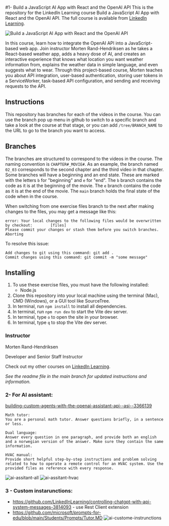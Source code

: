 #1- Build a JavaScript AI App with React and the OpenAI API
This is the repository for the LinkedIn Learning course Build a JavaScript AI App with React and the OpenAI API. The full course is available from [LinkedIn Learning][lil-course-url].

![Build a JavaScript AI App with React and the OpenAI API][lil-thumbnail-url] 

In this course, learn how to integrate the OpenAI API into a JavaScript-based web app. Join instructor Morten Rand-Hendriksen as he takes a React-based weather app, adds  a heavy dose of AI, and creates an interactive experience that knows what location you want weather information from, explains the weather data in simple language, and even suggests what to wear. Through this project-based course, Morten teaches you about API integration, user-based authentication, storing user tokens in a ServiceWorker, task-based API configuration, and sending and receiving requests to the API.

## Instructions
This repository has branches for each of the videos in the course. You can use the branch pop up menu in github to switch to a specific branch and take a look at the course at that stage, or you can add `/tree/BRANCH_NAME` to the URL to go to the branch you want to access.

## Branches
The branches are structured to correspond to the videos in the course. The naming convention is `CHAPTER#_MOVIE#`. As an example, the branch named `02_03` corresponds to the second chapter and the third video in that chapter. 
Some branches will have a beginning and an end state. These are marked with the letters `b` for "beginning" and `e` for "end". The `b` branch contains the code as it is at the beginning of the movie. The `e` branch contains the code as it is at the end of the movie. The `main` branch holds the final state of the code when in the course.

When switching from one exercise files branch to the next after making changes to the files, you may get a message like this:

    error: Your local changes to the following files would be overwritten by checkout:        [files]
    Please commit your changes or stash them before you switch branches.
    Aborting

To resolve this issue:
	
    Add changes to git using this command: git add .
	Commit changes using this command: git commit -m "some message"

## Installing
1. To use these exercise files, you must have the following installed:
	- Node.js
2. Clone this repository into your local machine using the terminal (Mac), CMD (Windows), or a GUI tool like SourceTree.
3. In terminal, run `npm install` to install all dependencies.
4. In terminal, run `npm run dev` to start the Vite dev server.
5. In terminal, type `o` to open the site in your browser.
6. In terminal, type `q` to stop the Vite dev server.



### Instructor

Morten Rand-Hendriksen 
                            
Developer and Senior Staff Instructor

                            

Check out my other courses on [LinkedIn Learning](https://www.linkedin.com/learning/instructors/morten-rand-hendriksen).

[lil-course-url]: https://www.linkedin.com/learning/build-a-javascript-ai-app-with-react-and-the-openai-api?dApp=59033956&leis=LAA
[lil-thumbnail-url]: https://media.licdn.com/dms/image/D560DAQGwwpM5Oem1Pw/learning-public-crop_288_512/0/1694808958256?e=2147483647&v=beta&t=8aOT86V8OE20qAcH8cwG-lc1LhmHB6fCRC0q4hmoVfk
_See the readme file in the main branch for updated instructions and information._

### 2- For AI assistant: 
[building-custom-agents-with-the-openai-assistant-api--asi--3366139](https://github.com/LinkedInLearning/building-custom-agents-with-the-openai-assistant-api--asi--3366139/tree/main)

```
Math tutor:
You are a personal math tutor. Answer questions briefly, in a sentence or less.

Dual language:
Answer every question in one paragraph, and provide both an english and a norwegian version of the answer. Make sure they contain the same information.

HVAC manual:
Provide short helpful step-by-step instructions and problem solving related to how to operate a remote control for an HVAC system. Use the provided files as reference with every response.
```
![ai-assitant-all](https://github.com/qasirdev/NEXTJS-TESTING-main-udemy/assets/19289683/12fea968-3369-460f-a6ef-0ffa5fb21013)
![ai-assitant-hvac](https://github.com/qasirdev/NEXTJS-TESTING-main-udemy/assets/19289683/456fcf41-af9d-4132-a06d-633ca0dededf)

### 3 - Custom instarunctions:
- https://github.com/LinkedInLearning/controlling-chatgpt-with-api-system-messages-3814093 - use Rest Client extension
- https://github.com/microsoft/prompts-for-edu/blob/main/Students/Prompts/Tutor.MD
![ai-custome-instrunctions](https://github.com/qasirdev/NEXTJS-TESTING-main-udemy/assets/19289683/05258789-90e7-4c77-a7fe-24ad9c7e1c6c)
